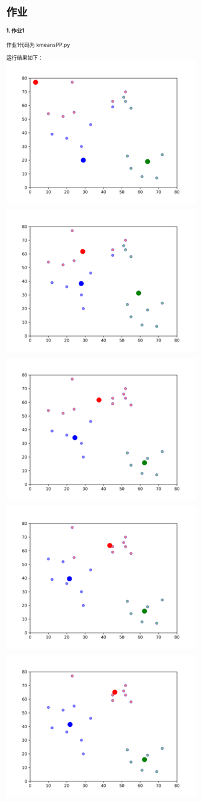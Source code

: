 # 作业

#### 1. 作业1

作业1代码为 kmeansPP.py

运行结果如下：
![](img\img_0.png)

![](img\img_1.png)

![](img\img_2.png)

![](img\img_3.png)

![](img\img_4.png)